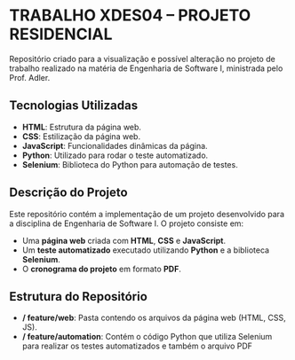 # TRABALHO XDES04 – PROJETO RESIDENCIAL

Repositório criado para a visualização e possível alteração no projeto de trabalho realizado na matéria de Engenharia de Software I, ministrada pelo Prof. Adler.

## Tecnologias Utilizadas

- **HTML**: Estrutura da página web.
- **CSS**: Estilização da página web.
- **JavaScript**: Funcionalidades dinâmicas da página.
- **Python**: Utilizado para rodar o teste automatizado.
- **Selenium**: Biblioteca do Python para automação de testes.

## Descrição do Projeto

Este repositório contém a implementação de um projeto desenvolvido para a disciplina de Engenharia de Software I. O projeto consiste em:

- Uma **página web** criada com **HTML**, **CSS** e **JavaScript**.
- Um **teste automatizado** executado utilizando **Python** e a biblioteca **Selenium**.
- O **cronograma do projeto** em formato **PDF**.

## Estrutura do Repositório

- **/ feature/web**: Pasta contendo os arquivos da página web (HTML, CSS, JS).
- **/ feature/automation**: Contém o código Python que utiliza Selenium para realizar os testes automatizados e também o arquivo PDF


